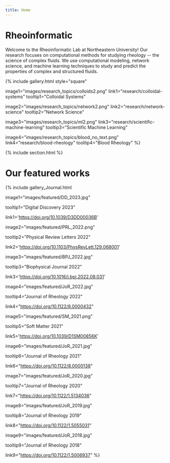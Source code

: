 ```yaml
---
title: Home
---
```


# Rheoinformatic


Welcome to the Rheoinformatic Lab at Northeastern University! Our research focuses on computational methods for studying rheology -- the science of complex fluids. We use computational modeling, network science, and machine learning techniques to study and predict the properties of complex and structured fluids.

{%
  include gallery.html
  style="square"

  image1="images/research_topics/colloids2.png"
  link1="research/colloidal-systems"
  tooltip1="Colloidal Systems"

  image2="images/research_topics/network2.png"
  link2="research/network-science"
  tooltip2="Network Science"

  image3="images/research_topics/ml2.png"
  link3="research/scientific-machine-learning"
  tooltip3="Scientific Machine Learning"

  image4="images/research_topics/blood_no_text.png"
  link4="research/blood-rheology"
  tooltip4="Blood Rheology"
%}

{% include section.html %}

# Our featured works

{% 
  include gallery_Journal.html 
  
  image1="images/featured/DD_2023.jpg"

  tooltip1="Digital Discovery 2023"

  link1='https://doi.org/10.1039/D3DD00036B'

  image2="images/featured/PRL_2022.png"
 
  tooltip2="Physical Review Letters 2022"

  link2='https://doi.org/10.1103/PhysRevLett.129.068001'

  image3="images/featured/BPJ_2022.jpg"

  tooltip3="Biophysical Journal 2022"

  link3='https://doi.org/10.1016/j.bpj.2022.08.031'

  image4="images/featured/JoR_2022.jpg"
  
  tooltip4="Journal of Rheology 2022"

  link4="https://doi.org/10.1122/8.0000432"

  image5="images/featured/SM_2021.png"

  tooltip5="Soft Matter 2021"
  
  link5='https://doi.org/10.1039/D1SM00856K'

  image6="images/featured/JoR_2021.jpg"
  
  tooltip6="Journal of Rheology 2021"

  link6="https://doi.org/10.1122/8.0000138"

  image7="images/featured/JoR_2020.jpg"

  tooltip7="Journal of Rheology 2020"

  link7="https://doi.org/10.1122/1.5134036"  

  image8="images/featured/JoR_2019.jpg"

  tooltip8="Journal of Rheology 2019"

  link8="https://doi.org/10.1122/1.5055031"

  image9="images/featured/JoR_2018.jpg"

  tooltip9="Journal of Rheology 2018"

  link9="https://doi.org/10.1122/1.5006937"
%}